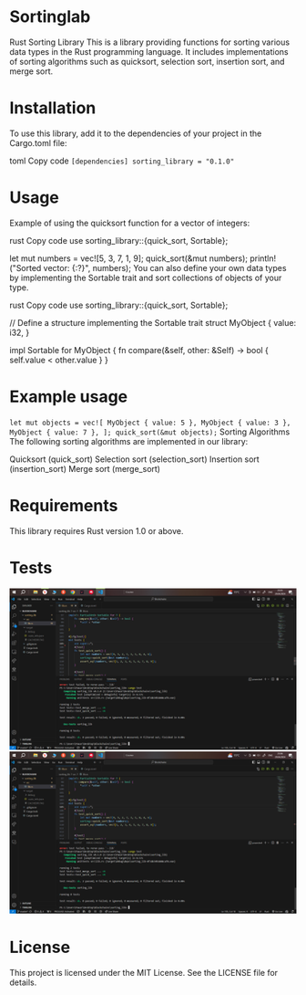 # Sortinglab
Rust Sorting Library
This is a library providing functions for sorting various data types in the Rust programming language. It includes implementations of sorting algorithms such as quicksort, selection sort, insertion sort, and merge sort.

# Installation
To use this library, add it to the dependencies of your project in the Cargo.toml file:

toml
Copy code
`
[dependencies]
sorting_library = "0.1.0"
`
# Usage
Example of using the quicksort function for a vector of integers:

rust
Copy code
use sorting_library::{quick_sort, Sortable};

let mut numbers = vec![5, 3, 7, 1, 9];
quick_sort(&mut numbers);
println!("Sorted vector: {:?}", numbers);
You can also define your own data types by implementing the Sortable trait and sort collections of objects of your type.

rust
Copy code
use sorting_library::{quick_sort, Sortable};

// Define a structure implementing the Sortable trait
struct MyObject {
    value: i32,
}

impl Sortable for MyObject {
    fn compare(&self, other: &Self) -> bool {
        self.value < other.value
    }
}

# Example usage
`
let mut objects = vec![
    MyObject { value: 5 },
    MyObject { value: 3 },
    MyObject { value: 7 },
];
quick_sort(&mut objects);
`
Sorting Algorithms
The following sorting algorithms are implemented in our library:

Quicksort (quick_sort)
Selection sort (selection_sort)
Insertion sort (insertion_sort)
Merge sort (merge_sort)
# Requirements
This library requires Rust version 1.0 or above.
# Tests
 <img src=https://github.com/Rakhat2131/sortinglab/raw/main/images/2024-04-20_23-36-00.png><br>
 <img src=https://github.com/Rakhat2131/sortinglab/blob/main/images/2024-04-20_23-36-11.png><br>
# License
This project is licensed under the MIT License. See the LICENSE file for details.
